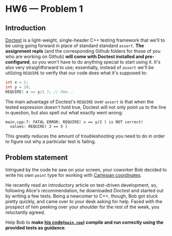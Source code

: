 # HW6 — Problem 1

## Introduction

[Doctest](https://github.com/onqtam/doctest/blob/master/doc/markdown/tutorial.md) is a light-weight, single-header C++ testing framework that we'll to be using going forward in place of standard standard `assert`. **The assignment repls** (and the corresponding Github folders for those of you who are working on Github) **will come with Doctest installed and pre-configured**, so you won't have to do anything special to start using it. It's also very straightforward to use; essentially, instead of `assert` we'll be utilizing `REQUIRE` to verify that our code does what it's supposed to:

```C++
int x = 2;
int y = 10;
REQUIRE( x == y/2 ); // Hmm...
```

The main advantage of Doctest's `REQUIRE` over `assert` is that when the tested expression doesn't hold true, Doctest will not only point us to the line in question, but also spell out what exactly went wrong:

```
main.cpp:7: FATAL ERROR: REQUIRE( x == y/2 ) is NOT correct!
  values: REQUIRE( 2 == 5 )
```

This greatly reduces the amount of troubleshooting you need to do in order to figure out why a particular test is failing.


## Problem statement

Intrigued by the code he saw on your screen, your coworker Bob decided to write his own `point` type for working with [Cartesian coordinates](https://en.wikipedia.org/wiki/Cartesian_coordinate_system).

He recently read an introductory article on test-driven development, so, following Alice's recommendation, he downloaded Doctest and started out by writing a few tests. Being a newcomer to C++, though, Bob got stuck pretty quickly, and came over to your desk asking for help. Faced with the prospect of him peeking over your shoulder for the rest of the week, you reluctantly agreed.

Help Bob to **make [his code](https://repl.it/@agurtovoy/hw6-problem1)([`main.cpp`](main.cpp)) compile and run correctly using the provided tests as guidance**.
